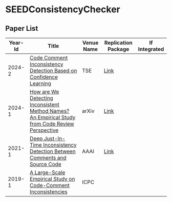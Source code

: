 # SEEDConsistencyChecker

## Paper List

| Year-Id | Title                                                                                                                                                                     | Venue Name | Replication Package | If Integrated |
| ------- | ------------------------------------------------------------------------------------------------------------------------------------------------------------------------- | ---------------- | ---------------- | ---------------- |
| 2024-2  | [Code Comment Inconsistency Detection Based on Confidence Learning](https://ieeexplore.ieee.org/abstract/document/10416264)                                                 | TSE           |   [Link](https://github.com/seekerstrive/MCCL)              |                    |
| 2024-1  | [How are We Detecting Inconsistent Method Names? An Empirical Study from Code Review Perspective](https://arxiv.org/abs/2308.12701)                                                 | arXiv           |   [Link](https://figshare.com/s/8cdb4e3208e01991e45c)              |                    |
| 2021-1  | [Deep Just-In-Time Inconsistency Detection Between Comments and Source Code](https://arxiv.org/pdf/2010.01625.pdf)                                                 | AAAI           |    [Link](https://github.com/panthap2/deep-jit-inconsistency-detection)            |                    |
| 2019-1  | [A Large-Scale Empirical Study on Code-Comment Inconsistencies](https://doi.org/10.1109/ICPC.2019.00019)                                                 | ICPC           |                |                    |

